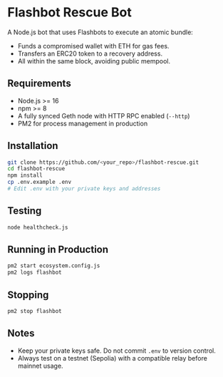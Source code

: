 # Flashbot Rescue Bot

A Node.js bot that uses Flashbots to execute an atomic bundle:
- Funds a compromised wallet with ETH for gas fees.
- Transfers an ERC20 token to a recovery address.
- All within the same block, avoiding public mempool.

## Requirements

- Node.js >= 16
- npm >= 8
- A fully synced Geth node with HTTP RPC enabled (`--http`)
- PM2 for process management in production

## Installation

```bash
git clone https://github.com/<your_repo>/flashbot-rescue.git
cd flashbot-rescue
npm install
cp .env.example .env
# Edit .env with your private keys and addresses
```

## Testing

```bash
node healthcheck.js
```

## Running in Production

```bash
pm2 start ecosystem.config.js
pm2 logs flashbot
```

## Stopping

```bash
pm2 stop flashbot
```

## Notes
- Keep your private keys safe. Do not commit `.env` to version control.
- Always test on a testnet (Sepolia) with a compatible relay before mainnet usage.
